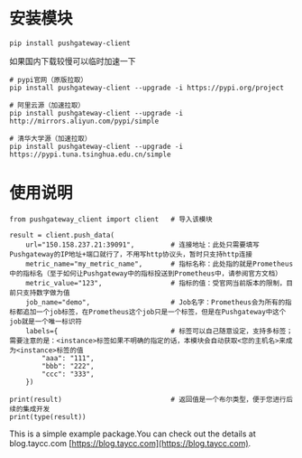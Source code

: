 # 安装模块
```shell
pip install pushgateway-client
```
如果国内下载较慢可以临时加速一下
```shell
# pypi官网（原版拉取）
pip install pushgateway-client --upgrade -i https://pypi.org/project   

# 阿里云源（加速拉取）
pip install pushgateway-client --upgrade -i http://mirrors.aliyun.com/pypi/simple

# 清华大学源（加速拉取）    
pip install pushgateway-client --upgrade -i https://pypi.tuna.tsinghua.edu.cn/simple
```

# 使用说明
```
from pushgateway_client import client   # 导入该模块

result = client.push_data(
    url="150.158.237.21:39091",         # 连接地址：此处只需要填写Pushgateway的IP地址+端口就行了，不用写http协议头，暂时只支持http连接
    metric_name="my_metric_name",       # 指标名称：此处指的就是Prometheus中的指标名（至于如何让Pushgateway中的指标投送到Prometheus中，请参阅官方文档）
    metric_value="123",                 # 指标的值：受官网当前版本的限制，目前只支持数字做为值
    job_name="demo",                    # Job名字：Prometheus会为所有的指标都追加一个job标签，在Prometheus这个job只是一个标签，但是在Pushgateway中这个job就是一个唯一标识符
    labels={                            # 标签可以自己随意设定，支持多标签；需要注意的是：<instance>标签如果不明确的指定的话，本模块会自动获取<您的主机名>来成为<instance>标签的值
        "aaa": "111",
        "bbb": "222",
        "ccc": "333",
    })

print(result)                           # 返回值是一个布尔类型，便于您进行后续的集成开发
print(type(result))
```


This is a simple example package.You can check out the details at blog.taycc.com
[https://blog.taycc.com](https://blog.taycc.com).